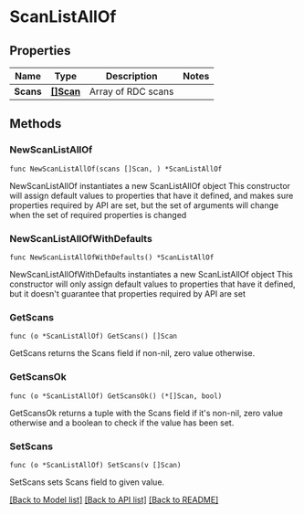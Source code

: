 # ScanListAllOf

## Properties

Name | Type | Description | Notes
------------ | ------------- | ------------- | -------------
**Scans** | [**[]Scan**](Scan.md) | Array of RDC scans | 

## Methods

### NewScanListAllOf

`func NewScanListAllOf(scans []Scan, ) *ScanListAllOf`

NewScanListAllOf instantiates a new ScanListAllOf object
This constructor will assign default values to properties that have it defined,
and makes sure properties required by API are set, but the set of arguments
will change when the set of required properties is changed

### NewScanListAllOfWithDefaults

`func NewScanListAllOfWithDefaults() *ScanListAllOf`

NewScanListAllOfWithDefaults instantiates a new ScanListAllOf object
This constructor will only assign default values to properties that have it defined,
but it doesn't guarantee that properties required by API are set

### GetScans

`func (o *ScanListAllOf) GetScans() []Scan`

GetScans returns the Scans field if non-nil, zero value otherwise.

### GetScansOk

`func (o *ScanListAllOf) GetScansOk() (*[]Scan, bool)`

GetScansOk returns a tuple with the Scans field if it's non-nil, zero value otherwise
and a boolean to check if the value has been set.

### SetScans

`func (o *ScanListAllOf) SetScans(v []Scan)`

SetScans sets Scans field to given value.



[[Back to Model list]](../README.md#documentation-for-models) [[Back to API list]](../README.md#documentation-for-api-endpoints) [[Back to README]](../README.md)


